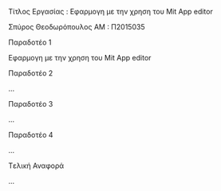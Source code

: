 Τίτλος Εργασίας : Εφαρμογη με την χρηση του Mit App editor

Σπύρος Θεοδωρόπουλος
ΑΜ : Π2015035

Παραδοτέο 1

Εφαρμογη με την χρηση του Mit App editor

Παραδοτέο 2

…

Παραδοτέο 3

...

Παραδοτέο 4

...

Tελική Αναφορά

...
